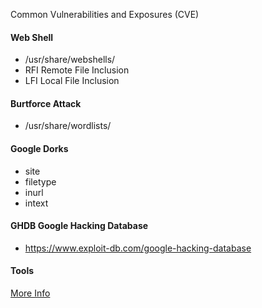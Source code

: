  Common Vulnerabilities and Exposures (CVE)

#### Web Shell  
* /usr/share/webshells/
* RFI     Remote File Inclusion
* LFI     Local File Inclusion

#### Burtforce Attack
* /usr/share/wordlists/

#### Google Dorks
* site
* filetype
* inurl
* intext

#### GHDB Google Hacking Database
* https://www.exploit-db.com/google-hacking-database

#### Tools
[More Info]()
